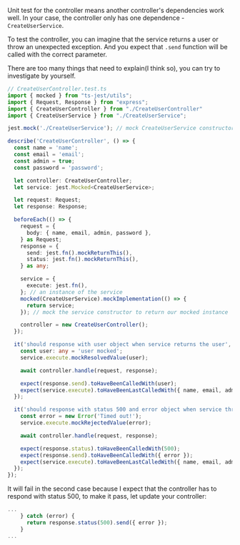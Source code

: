 Unit test for the controller means another controller's dependencies work well. In your case, the controller only has one dependence - `CreateUserService`.

To test the controller, you can imagine that the service returns a user or throw an unexpected exception. And you expect that `.send` function will be called with the correct parameter. 

There are too many things that need to explain(I think so), you can try to investigate by yourself.

```ts
// CreateUserController.test.ts
import { mocked } from "ts-jest/utils";
import { Request, Response } from "express";
import { CreateUserController } from "./CreateUserController"
import { CreateUserService } from "./CreateUserService";

jest.mock('./CreateUserService'); // mock CreateUserService constructor

describe('CreateUserController', () => {
  const name = 'name';
  const email = 'email';
  const admin = true;
  const password = 'password';

  let controller: CreateUserController;
  let service: jest.Mocked<CreateUserService>;

  let request: Request;
  let response: Response;

  beforeEach(() => {
    request = {
      body: { name, email, admin, password },
    } as Request;
    response = {
      send: jest.fn().mockReturnThis(),
      status: jest.fn().mockReturnThis(),
    } as any;

    service = {
      execute: jest.fn(),
    }; // an instance of the service
    mocked(CreateUserService).mockImplementation(() => {
      return service;
    }); // mock the service constructor to return our mocked instance

    controller = new CreateUserController();
  });

  it('should response with user object when service returns the user', async () => {
    const user: any = 'user mocked';
    service.execute.mockResolvedValue(user);

    await controller.handle(request, response);

    expect(response.send).toHaveBeenCalledWith(user);
    expect(service.execute).toHaveBeenLastCalledWith({ name, email, admin, password });
  });

  it('should response with status 500 and error object when service throws a error', async () => {
    const error = new Error('Timed out!');
    service.execute.mockRejectedValue(error);

    await controller.handle(request, response);

    expect(response.status).toHaveBeenCalledWith(500);
    expect(response.send).toHaveBeenCalledWith({ error });
    expect(service.execute).toHaveBeenLastCalledWith({ name, email, admin, password });
  });
});
```

It will fail in the second case because I expect that the controller has to respond with status 500, to make it pass, let update your controller:

```ts
...
    } catch (error) {
      return response.status(500).send({ error });
    }
...
```

